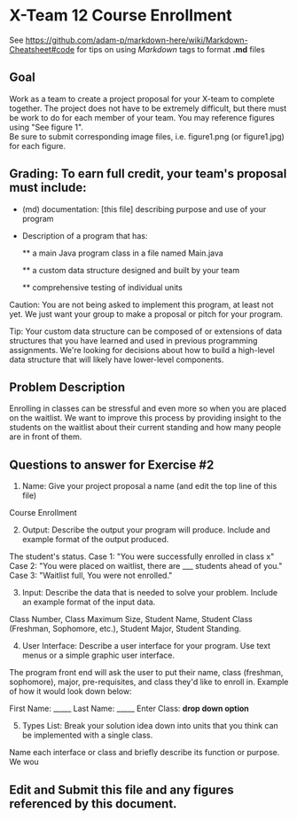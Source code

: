 # X-Team 12 Course Enrollment

See https://github.com/adam-p/markdown-here/wiki/Markdown-Cheatsheet#code for tips on using *Markdown* tags to format __.md__ files

## Goal

Work as a team to create a project proposal for your X-team to complete together.
The project does not have to be extremely difficult,
but there must be work to do for each member of your team.
You may reference figures using "See figure 1".  
Be sure to submit corresponding image files, i.e. figure1.png (or figure1.jpg) for each figure.

## Grading: To earn full credit, your team's proposal must include:

* (md) documentation: [this file] describing purpose and use of your program

* Description of a program that has:

  ** a main Java program class in a file named Main.java
  
  ** a custom data structure designed and built by your team
  
  ** comprehensive testing of individual units
  
 Caution: You are not being asked to implement this program, at least not yet. 
 We just want your group to make a proposal or pitch for your program.
 
 Tip: Your custom data structure can be composed of or extensions of data structures that you have learned and used in previous programming assignments.  We're looking for decisions about how to build a high-level data structure that will likely have lower-level components.

## Problem Description

Enrolling in classes can be stressful and even more so when you are placed on the waitlist. We want to improve this process by providing insight to the students on the waitlist about their current standing and how many people are in front of them. 

## Questions to answer for Exercise #2

1. Name: Give your project proposal a name (and edit the top line of this file)

Course Enrollment 

2. Output: Describe the output your program will produce.  Include and example format of the output produced.

The student's status.
Case 1: "You were successfully enrolled in class x"
Case 2: "You were placed on waitlist, there are ___ students ahead of you."
Case 3: "Waitlist full, You were not enrolled." 


3. Input: Describe the data that is needed to solve your problem. Include an example format of the input data.

Class Number, Class Maximum Size, Student Name, Student Class (Freshman, Sophomore, etc.), Student Major, Student Standing.

4. User Interface: Describe a user interface for your program.  Use text menus or a simple graphic user interface.

The program front end will ask the user to put their name, class (freshman, sophomore), major, pre-requisites, and class they'd like to enroll in. Example of how it would look down below:

First Name: _____
Last Name: _____
Enter Class: **drop down option**


5. Types List: Break your solution idea down into units that you think can be implemented with a single class.


Name each interface or class and briefly describe its function or purpose.
We wou

## Edit and Submit this file and any figures referenced by this document.

